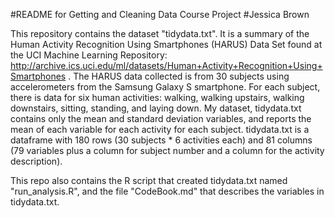 #README for Getting and Cleaning Data Course Project
#Jessica Brown

This repository contains the dataset "tidydata.txt". It is a summary of the Human Activity Recognition Using Smartphones (HARUS) Data Set found at the UCI Machine Learning Repository: http://archive.ics.uci.edu/ml/datasets/Human+Activity+Recognition+Using+Smartphones . The HARUS data collected is from 30 subjects using accelerometers from the Samsung Galaxy S smartphone. For each subject, there is data for six human activities: walking, walking upstairs, walking downstairs, sitting, standing, and laying down. My dataset, tidydata.txt contains only the mean and standard deviation variables, and reports the mean of each variable for each activity for each subject. tidydata.txt is a dataframe with 180 rows (30 subjects * 6 activities each) and 81 columns (79 variables plus a column for subject number and a column for the activity description).  

This repo also contains the R script that created tidydata.txt named "run_analysis.R", and the file "CodeBook.md" that describes the variables in tidydata.txt. 